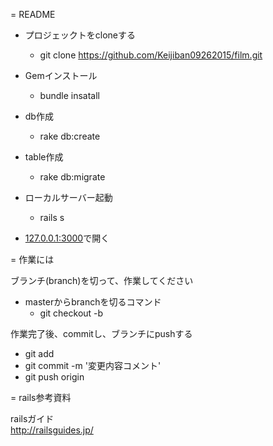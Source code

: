 = README

- プロジェックトをcloneする
  - git clone https://github.com/Keijiban09262015/film.git


- Gemインストール
  - bundle insatall


- db作成
  - rake db:create


- table作成
  - rake db:migrate


- ローカルサーバー起動
  - rails s


- [127.0.0.1:3000](127.0.0.1:3000)で開く

= 作業には

ブランチ(branch)を切って、作業してください

- masterからbranchを切るコマンド
  - git checkout -b <branchName>

作業完了後、commitし、ブランチにpushする

- git add <fileName>
- git commit -m '変更内容コメント'
- git push origin <branchName>


= rails参考資料

railsガイド  
http://railsguides.jp/
